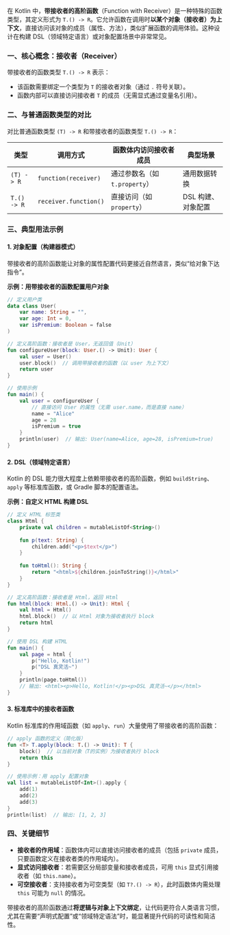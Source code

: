 
在 Kotlin 中，**带接收者的高阶函数**（Function with Receiver）是一种特殊的函数类型，其定义形式为 `T.() -> R`。它允许函数在调用时**以某个对象（接收者）为上下文**，直接访问该对象的成员（属性、方法），类似扩展函数的调用体验。这种设计在构建 DSL（领域特定语言）或对象配置场景中非常常见。


### 一、核心概念：接收者（Receiver）
带接收者的函数类型 `T.() -> R` 表示：  
- 该函数需要绑定一个类型为 `T` 的接收者对象（通过 `.` 符号关联）。  
- 函数内部可以直接访问接收者 `T` 的成员（无需显式通过变量名引用）。  


### 二、与普通函数类型的对比
对比普通函数类型 `(T) -> R` 和带接收者的函数类型 `T.() -> R`：

| 类型                | 调用方式                  | 函数体内访问接收者成员       | 典型场景                 |
|---------------------|---------------------------|------------------------------|--------------------------|
| `(T) -> R`          | `function(receiver)`      | 通过参数名（如 `t.property`）| 通用数据转换             |
| `T.() -> R`         | `receiver.function()`     | 直接访问（如 `property`）     | DSL 构建、对象配置       |


### 三、典型用法示例
#### 1. 对象配置（构建器模式）
带接收者的高阶函数能让对象的属性配置代码更接近自然语言，类似“给对象下达指令”。

**示例：用带接收者的函数配置用户对象**  
```kotlin
// 定义用户类
data class User(
    var name: String = "",
    var age: Int = 0,
    var isPremium: Boolean = false
)

// 定义高阶函数：接收者是 User，无返回值（Unit）
fun configureUser(block: User.() -> Unit): User {
    val user = User()
    user.block()  // 调用带接收者的函数（以 user 为上下文）
    return user
}

// 使用示例
fun main() {
    val user = configureUser {
        // 直接访问 User 的属性（无需 user.name，而是直接 name）
        name = "Alice"
        age = 28
        isPremium = true
    }
    println(user)  // 输出: User(name=Alice, age=28, isPremium=true)
}
```


#### 2. DSL（领域特定语言）
Kotlin 的 DSL 能力很大程度上依赖带接收者的高阶函数，例如 `buildString`、`apply` 等标准库函数，或 Gradle 脚本的配置语法。

**示例：自定义 HTML 构建 DSL**  
```kotlin
// 定义 HTML 标签类
class Html {
    private val children = mutableListOf<String>()
    
    fun p(text: String) {
        children.add("<p>$text</p>")
    }
    
    fun toHtml(): String {
        return "<html>${children.joinToString()}</html>"
    }
}

// 定义高阶函数：接收者是 Html，返回 Html
fun html(block: Html.() -> Unit): Html {
    val html = Html()
    html.block()  // 以 Html 对象为接收者执行 block
    return html
}

// 使用 DSL 构建 HTML
fun main() {
    val page = html {
        p("Hello, Kotlin!")
        p("DSL 真灵活~")
    }
    println(page.toHtml()) 
    // 输出: <html><p>Hello, Kotlin!</p><p>DSL 真灵活~</p></html>
}
```


#### 3. 标准库中的接收者函数
Kotlin 标准库的作用域函数（如 `apply`、`run`）大量使用了带接收者的高阶函数：  
```kotlin
// apply 函数的定义（简化版）
fun <T> T.apply(block: T.() -> Unit): T {
    block()  // 以当前对象（T的实例）为接收者执行 block
    return this
}

// 使用示例：用 apply 配置对象
val list = mutableListOf<Int>().apply {
    add(1)
    add(2)
    add(3)
}
println(list)  // 输出: [1, 2, 3]
```


### 四、关键细节
- **接收者的作用域**：函数体内可以直接访问接收者的成员（包括 `private` 成员，只要函数定义在接收者类的作用域内）。  
- **显式访问接收者**：若需要区分局部变量和接收者成员，可用 `this` 显式引用接收者（如 `this.name`）。  
- **可空接收者**：支持接收者为可空类型（如 `T?.() -> R`），此时函数体内需处理 `this` 可能为 `null` 的情况。  


带接收者的高阶函数通过**将逻辑与对象上下文绑定**，让代码更符合人类语言习惯，尤其在需要“声明式配置”或“领域特定语法”时，能显著提升代码的可读性和简洁性。